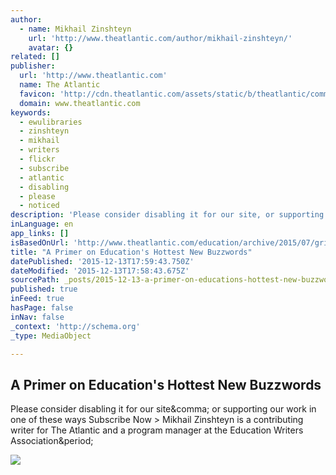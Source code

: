 ```yaml
---
author:
  - name: Mikhail Zinshteyn
    url: 'http://www.theatlantic.com/author/mikhail-zinshteyn/'
    avatar: {}
related: []
publisher:
  url: 'http://www.theatlantic.com'
  name: The Atlantic
  favicon: 'http://cdn.theatlantic.com/assets/static/b/theatlantic/common/img/favicon.ico'
  domain: www.theatlantic.com
keywords:
  - ewulibraries
  - zinshteyn
  - mikhail
  - writers
  - flickr
  - subscribe
  - atlantic
  - disabling
  - please
  - noticed
description: 'Please consider disabling it for our site, or supporting our work in one of these ways Subscribe Now > Mikhail Zinshteyn is a contributing writer for The Atlantic and a program manager at the Education Writers Association.'
inLanguage: en
app_links: []
isBasedOnUrl: 'http://www.theatlantic.com/education/archive/2015/07/grit-motivation-education-buzzwords/400061/?utm_source=SFTwitter'
title: "A Primer on Education's Hottest New Buzzwords"
datePublished: '2015-12-13T17:59:43.750Z'
dateModified: '2015-12-13T17:58:43.675Z'
sourcePath: _posts/2015-12-13-a-primer-on-educations-hottest-new-buzzwords.md
published: true
inFeed: true
hasPage: false
inNav: false
_context: 'http://schema.org'
_type: MediaObject

---
```

<article style=""><h1>A Primer on Education's Hottest New Buzzwords</h1><p>Please consider disabling it for our site&amp;comma; or supporting our work in one of these ways Subscribe Now &gt; Mikhail Zinshteyn is a contributing writer for The Atlantic and a program manager at the Education Writers Association&amp;period;</p><img src="http://cdn.theatlantic.com/assets/media/img/mt/2015/07/5688184459_f57025a9fe_o/lead_960.jpg?1438285607" /></article>